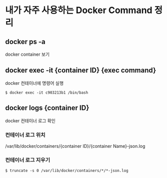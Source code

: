 # 내가 자주 사용하는 Docker Command 정리

## docker ps -a
docker container 보기

## docker exec -it {container ID} {exec command}
docker 컨테이너에 명령어 실행
```
$ docker exec -it c903213b1 /bin/bash
```

## docker logs {container ID}
docker 컨테이너 로그 확인

### 컨테이너 로그 위치
/var/lib/docker/containers/{container ID}/{container Name}-json.log

### 컨테이너 로그 지우기
```
$ truncate -s 0 /var/lib/docker/containers/*/*-json.log
```
